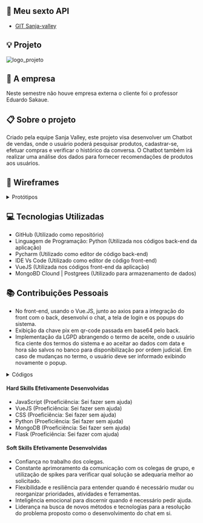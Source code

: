 ## :rocket: Meu sexto API  
* [GIT Sanja-valley](https://github.com/Sanja-Valley) 

## :bulb: Projeto 
![logo_projeto](https://github.com/alexiakarine/Portifolios-projetos-fatec/blob/master/Icons/242654761-f0b8b9eb-cd4f-40dc-a306-9ff9e3a4e70f.png)


## :briefcase: A empresa
Neste semestre não houve empresa externa o cliente foi o professor Eduardo Sakaue.


## :clipboard: Sobre o projeto
Criado pela equipe Sanja Valley, este projeto visa desenvolver um Chatbot de vendas, onde o usuário poderá pesquisar produtos, cadastrar-se, efetuar compras e verificar o histórico da conversa. O Chatbot também irá realizar uma análise dos dados para fornecer recomendações de produtos aos usuários.

## :art: Wireframes
<details>
<summary>Protótipos</summary>
  
Tela login <br>
![login](https://github.com/alexiakarine/Portifolios-projetos-fatec/blob/master/Icons/login_ifest.JPG)

Termo de aceite <br>
![aceite](https://github.com/alexiakarine/Portifolios-projetos-fatec/blob/master/Icons/termoResponsabilidade.JPG)
  
Tela principal <br>
![tela-principal](https://github.com/alexiakarine/Portifolios-projetos-fatec/blob/master/Icons/tela_inicial.JPG)
  
Tela de notificação
![notificacao](https://github.com/alexiakarine/Portifolios-projetos-fatec/blob/master/Icons/feed.JPG)
  
Chat <br>
![chat](https://github.com/alexiakarine/Portifolios-projetos-fatec/blob/master/Icons/chatt.JPG)
</details>

## :computer: Tecnologias Utilizadas
- GitHub (Utilizado como repositório)
- Linguagem de Programação: Python (Utilizada nos códigos back-end da aplicação)
- Pycharm (Utilizado como editor de código back-end)
- IDE Vs Code (Utilizado como editor de código front-end)
- VueJS (Utilizada nos códigos front-end da aplicação)
- MongoBD Clound  | Postgrees (Utilizado para armazenamento de dados)

## :books: Contribuições Pessoais
* No front-end, usando o Vue.JS, junto ao axios para a integração do front com o back, desenvolvi o chat, a tela de login e os popups do sistema. 
* Exibição da chave pix em qr-code passada em base64 pelo back.
* Implementação da LGPD abrangendo o termo de aceite, onde o usuário fica ciente dos termos do sistema e ao aceitar ao dados com data e hora são salvos no banco para disponibilização por ordem judicial. Em caso de mudanças no termo, o usuário deve ser informado exibindo novamente o popup. 

<details>
<summary>Códigos</summary>

Código do popup do feed de notícias<br>
![register](https://github.com/alexiakarine/Portifolios-projetos-fatec/blob/master/Icons/codigoFEED.JPG)

Methods<br>
![register](https://github.com/alexiakarine/Portifolios-projetos-fatec/blob/master/Icons/metodoFeed.JPG)

Código do chat<br>
![register1](https://github.com/alexiakarine/Portifolios-projetos-fatec/blob/master/Icons/chatcodigo.JPG)

Mounted<br>
![register3](https://github.com/alexiakarine/Portifolios-projetos-fatec/blob/master/Icons/MOUNTEDH.JPG)
  
Methods<br>
![register2](https://github.com/alexiakarine/Portifolios-projetos-fatec/blob/master/Icons/metodoCHAT.JPG)

Method Enviar<br>  
![enviar](https://github.com/alexiakarine/Portifolios-projetos-fatec/blob/master/Icons/metodoEnviar.JPG)

Method ler a tecla Enter<br>  
![enter](https://github.com/alexiakarine/Portifolios-projetos-fatec/blob/master/Icons/chatmetodo.JPG)

</details>

#### Hard Skills Efetivamente Desenvolvidas
* JavaScript (Proeficiência: Sei fazer sem ajuda)
* VueJS (Proeficiência: Sei fazer sem ajuda)
* CSS (Proeficiência: Sei fazer sem ajuda)
* Python (Proeficiência: Sei fazer sem ajuda)
* MongoDB (Proeficiência: Sei fazer sem ajuda)
* Flask (Proeficiência: Sei fazer com ajuda)


#### Soft Skills Efetivamente Desenvolvidas
* Confiança no trabalho dos colegas.
* Constante aprimoramento da comunicação com os colegas de grupo, e utilização de spikes para verificar qual solução se adequaria melhor ao solicitado.
* Flexibilidade e resiliência para entender quando é necessário mudar ou reorganizar prioridades, atividades e ferramentas.
* Inteligência emocional para discernir quando é necessário pedir ajuda.
* Liderança na busca de novos métodos e tecnologias para a resolução do problema proposto como o desenvolvimento do chat em si.


